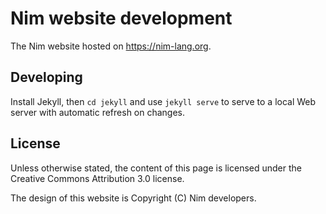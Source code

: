 # Nim website development

The Nim website hosted on https://nim-lang.org.

## Developing

Install Jekyll, then ``cd jekyll`` and use `jekyll serve`
to serve to a local Web server with automatic refresh on changes.

## License

Unless otherwise stated, the content of this page is licensed under the Creative Commons Attribution 3.0 license.

The design of this website is Copyright (C) Nim developers.
